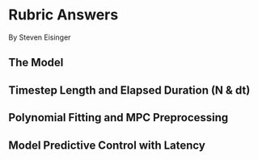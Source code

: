 # Rubric Answers
By Steven Eisinger

## The Model


## Timestep Length and Elapsed Duration (N & dt)


## Polynomial Fitting and MPC Preprocessing


## Model Predictive Control with Latency

